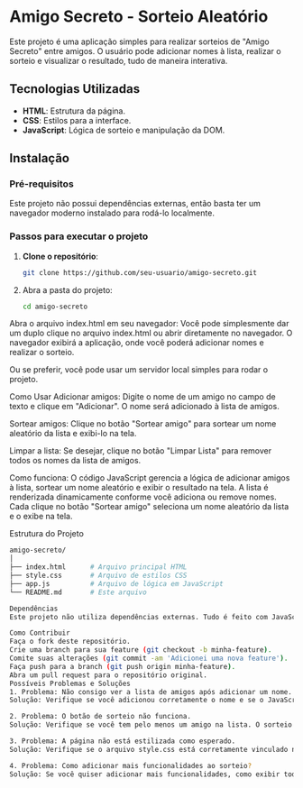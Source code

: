 # Amigo Secreto - Sorteio Aleatório

Este projeto é uma aplicação simples para realizar sorteios de "Amigo Secreto" entre amigos. O usuário pode adicionar nomes à lista, realizar o sorteio e visualizar o resultado, tudo de maneira interativa.

## Tecnologias Utilizadas

- **HTML**: Estrutura da página.
- **CSS**: Estilos para a interface.
- **JavaScript**: Lógica de sorteio e manipulação da DOM.

## Instalação

### Pré-requisitos

Este projeto não possui dependências externas, então basta ter um navegador moderno instalado para rodá-lo localmente.

### Passos para executar o projeto

1. **Clone o repositório**:
   ```bash
   git clone https://github.com/seu-usuario/amigo-secreto.git
2. Abra a pasta do projeto:
   ```bash
   cd amigo-secreto

Abra o arquivo index.html em seu navegador: Você pode simplesmente dar um duplo clique no arquivo index.html ou abrir diretamente no navegador. O navegador exibirá a aplicação, onde você poderá adicionar nomes e realizar o sorteio.

Ou se preferir, você pode usar um servidor local simples para rodar o projeto.

Como Usar
Adicionar amigos: Digite o nome de um amigo no campo de texto e clique em "Adicionar". O nome será adicionado à lista de amigos.

Sortear amigos: Clique no botão "Sortear amigo" para sortear um nome aleatório da lista e exibi-lo na tela.

Limpar a lista: Se desejar, clique no botão "Limpar Lista" para remover todos os nomes da lista de amigos.

Como funciona:
O código JavaScript gerencia a lógica de adicionar amigos à lista, sortear um nome aleatório e exibir o resultado na tela.
A lista é renderizada dinamicamente conforme você adiciona ou remove nomes.
Cada clique no botão "Sortear amigo" seleciona um nome aleatório da lista e o exibe na tela.

Estrutura do Projeto
```bash
amigo-secreto/
│
├── index.html      # Arquivo principal HTML
├── style.css       # Arquivo de estilos CSS
├── app.js          # Arquivo de lógica em JavaScript
└── README.md       # Este arquivo

Dependências
Este projeto não utiliza dependências externas. Tudo é feito com JavaScript, HTML e CSS puros.

Como Contribuir
Faça o fork deste repositório.
Crie uma branch para sua feature (git checkout -b minha-feature).
Comite suas alterações (git commit -am 'Adicionei uma nova feature').
Faça push para a branch (git push origin minha-feature).
Abra um pull request para o repositório original.
Possíveis Problemas e Soluções
1. Problema: Não consigo ver a lista de amigos após adicionar um nome.
Solução: Verifique se você adicionou corretamente o nome e se o JavaScript está funcionando corretamente. Abra as ferramentas de desenvolvedor no navegador (pressionando F12) e veja se há erros no console.

2. Problema: O botão de sorteio não funciona.
Solução: Verifique se você tem pelo menos um amigo na lista. O sorteio só ocorre se houver pelo menos um nome na lista. Caso contrário, uma mensagem de alerta será exibida.

3. Problema: A página não está estilizada como esperado.
Solução: Verifique se o arquivo style.css está corretamente vinculado no HTML. Se os estilos não aparecerem, tente forçar o recarregamento da página (Ctrl + F5) para limpar o cache.

4. Problema: Como adicionar mais funcionalidades ao sorteio?
Solução: Se você quiser adicionar mais funcionalidades, como exibir todos os sorteios de uma vez ou adicionar validações extras, você pode alterar o código JavaScript para ajustar o comportamento. O código está estruturado de forma simples, então você pode facilmente personalizá-lo de acordo com suas necessidades.
